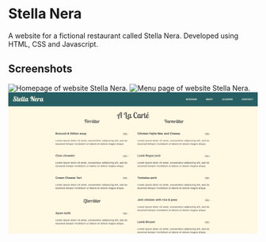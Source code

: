 # Stella Nera
A website for a fictional restaurant called Stella Nera. Developed using HTML, CSS and Javascript. 

## Screenshots
![Homepage of website Stella Nera.](https://github.com/marelpett/stella-nera/blob/main/screenshots/start.png)
![Menu page of website Stella Nera.](https://github.com/marelpett/stella-nera/blob/main/screenshots/menu-front.png)
![Menu list.](https://github.com/marelpett/stella-nera/blob/main/screenshots/menu.png)